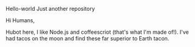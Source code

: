 Hello-world
Just another repository

Hi Humans,

Hubot here, I like Node.js and coffeescriot (that's what I'm made of!).
I've had tacos on the moon and find these far superior to Earth tacon.
